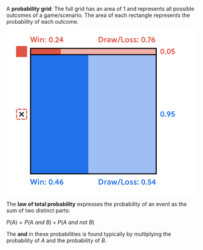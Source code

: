 A **probability grid**: The full grid has an area of $1$ and represents all possible outcomes of a game/scenario. The area of each rectangle represents the probability of each outcome.

![probability_grid](../../.imgs/probability_grid.png)

The **law of total probability** expresses the probability of an event as the sum of two distinct parts:

$P(A) = P(A\:and\:B) + P(A\:and\:not\:B)$

The **and** in these probabilities is found typically by multiplying the probability of $A$ and the probability of $B$.